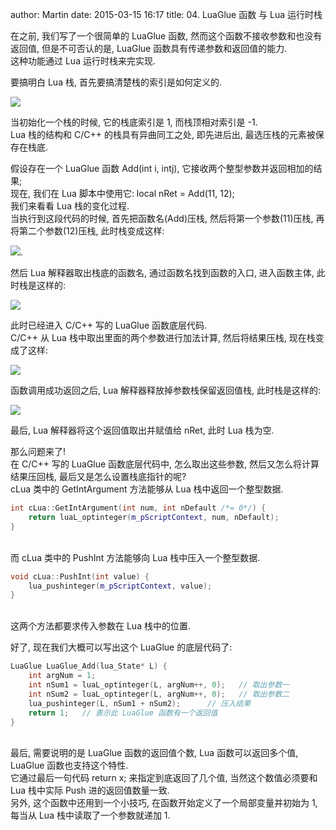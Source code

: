 author: Martin
date: 2015-03-15 16:17
title: 04. LuaGlue 函数 与 Lua 运行时栈

在之前, 我们写了一个很简单的 LuaGlue 函数, 然而这个函数不接收参数和也没有返回值, 但是不可否认的是, LuaGlue 函数具有传递参数和返回值的能力.<br>
这种功能通过 Lua 运行时栈来完实现.

要搞明白 Lua 栈, 首先要搞清楚栈的索引是如何定义的.

![](http://i57.tinypic.com/219xv1h.jpg)

当初始化一个栈的时候, 它的栈底索引是 1, 而栈顶相对索引是 -1.<br>
Lua 栈的结构和 C/C++ 的栈具有异曲同工之处, 即先进后出, 最选压栈的元素被保存在栈底.

假设存在一个 LuaGlue 函数 Add(int i, intj), 它接收两个整型参数并返回相加的结果;<br>
现在, 我们在 Lua 脚本中使用它: local nRet = Add(11, 12);<br>
我们来看看 Lua 栈的变化过程.<br>
当执行到这段代码的时候, 首先把函数名(Add)压栈, 然后将第一个参数(11)压栈, 再将第二个参数(12)压栈, 此时栈变成这样:

![](http://i60.tinypic.com/2ch9b4h.jpg).

然后 Lua 解释器取出栈底的函数名, 通过函数名找到函数的入口, 进入函数主体, 此时栈是这样的:

![](http://i57.tinypic.com/2el9yy8.jpg)

此时已经进入 C/C++ 写的 LuaGlue 函数底层代码.<br>
C/C++ 从 Lua 栈中取出里面的两个参数进行加法计算, 然后将结果压栈, 现在栈变成了这样:

![](http://i61.tinypic.com/5zdtzk.jpg)

函数调用成功返回之后, Lua 解释器释放掉参数栈保留返回值栈, 此时栈是这样的:

![](http://i61.tinypic.com/2ev6h3k.jpg)

最后, Lua 解释器将这个返回值取出并赋值给 nRet, 此时 Lua 栈为空.

那么问题来了!<br>
在 C/C++ 写的 LuaGlue 函数底层代码中, 怎么取出这些参数, 然后又怎么将计算结果压回栈, 最后又是怎么设置栈底指针的呢?<br>
cLua 类中的 GetIntArgument 方法能够从 Lua 栈中返回一个整型数据.

```cpp
int cLua::GetIntArgument(int num, int nDefault /*= 0*/) {
    return luaL_optinteger(m_pScriptContext, num, nDefault);
}
```
<br>
而 cLua 类中的 PushInt 方法能够向 Lua 栈中压入一个整型数据.

```cpp
void cLua::PushInt(int value) {
    lua_pushinteger(m_pScriptContext, value);
}
```
<br>
这两个方法都要求传入参数在 Lua 栈中的位置.

好了, 现在我们大概可以写出这个 LuaGlue 的底层代码了:

```cpp
LuaGlue LuaGlue_Add(lua_State* L) {
    int argNum = 1;
    int nSum1 = luaL_optinteger(L, argNum++, 0);   // 取出参数一
    int nSum2 = luaL_optinteger(L, argNum++, 0);   // 取出参数二
    lua_pushinteger(L, nSum1 + nSum2);      // 压入结果
    return 1;   // 表示此 LuaGlue 函数有一个返回值
}
```
<br>
最后, 需要说明的是 LuaGlue 函数的返回值个数, Lua 函数可以返回多个值, LuaGlue 函数也支持这个特性.<br>
它通过最后一句代码 return x; 来指定到底返回了几个值, 当然这个数值必须要和 Lua 栈中实际 Push 进的返回值数量一致.<br>
另外, 这个函数中还用到一个小技巧, 在函数开始定义了一个局部变量并初始为 1, 每当从 Lua 栈中读取了一个参数就递加 1.
